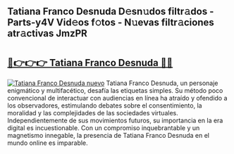 ## Tatiana Franco Desnuda D𝚎sn𝚞dos filtr𝚊dos - Parts-y4V Vid𝚎os f𝚘tos - N𝚞evas filtr𝚊ciones atr𝚊ctivas JmzPR

# <h2><a href="http://mb1ubi.tromn.icu/?c=Tatiana+Franco+Desnuda">🔗👉👉👉 Tatiana Franco Desnuda 🔗🔗</a></h2>

[![Tatiana Franco Desnuda nuevo](https://i.imgur.com/pEAQMta.gif)](http://mb1ubi.tromn.icu/?c=Tatiana+Franco+Desnuda)
Tatiana Franco Desnuda, un personaje enigmático y multifacético, desafía las etiquetas simples. Su método poco convencional de interactuar con audiencias en línea ha atraído y ofendido a los observadores, estimulando debates sobre el consentimiento, la moralidad y las complejidades de las sociedades virtuales. Independientemente de sus movimientos futuros, su importancia en la era digital es incuestionable. Con un compromiso inquebrantable y un magnetismo innegable, la presencia de Tatiana Franco Desnuda en el mundo online es imparable.
